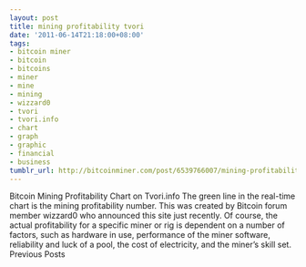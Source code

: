 ```yaml
---
layout: post
title: mining profitability tvori
date: '2011-06-14T21:18:00+08:00'
tags:
- bitcoin miner
- bitcoin
- bitcoins
- miner
- mine
- mining
- wizzard0
- tvori
- tvori.info
- chart
- graph
- graphic
- financial
- business
tumblr_url: http://bitcoinminer.com/post/6539766007/mining-profitability-tvori
---
```

Bitcoin Mining Profitability Chart on Tvori.info
The green line in the real-time chart is the mining profitability number.
This was created by Bitcoin forum member wizzard0 who announced this site just recently.
Of course, the actual profitability for a specific miner or rig is dependent on a number of factors, such as hardware in use, performance of the miner software, reliability and luck of a pool, the cost of electricity, and the miner’s skill set.
Previous Posts
